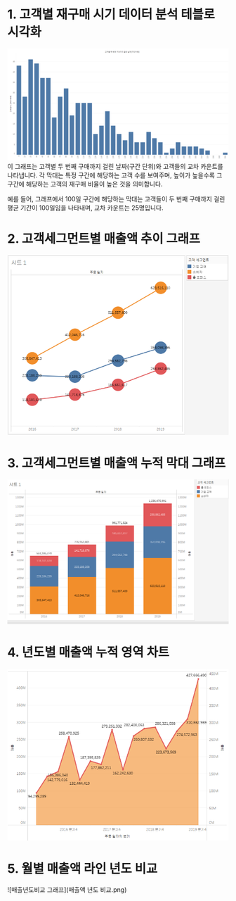 # 1. 고객별 재구매 시기 데이터 분석 테블로 시각화 
![히스토그램](히스토그램.png)
이 그래프는 고객별 두 번째 구매까지 걸린 날짜(구간 단위)와 고객들의 교차 카운트를 나타냅니다. 각 막대는 특정 구간에 해당하는 고객 수를 보여주며, 높이가 높을수록 그 구간에 해당하는 고객의 재구매 비율이 높은 것을 의미합니다. 

예를 들어, 그래프에서 100일 구간에 해당하는 막대는 고객들이 두 번째 구매까지 걸린 평균 기간이 100일임을 나타내며, 교차 카운트는 25명입니다.

# 2. 고객세그먼트별 매출액 추이 그래프
![매출액그래프](라인원그래프.png)

# 3. 고객세그먼트별 매출액 누적 막대 그래프
![누적막대그래프](누적막대그래프.png)

# 4. 년도별 매출액 누적 영역 차트 
![누적 영역차트 그래프](영역차트.png)

# 5. 월별 매출액 라인 년도 비교
![매출년도비교 그래프](매출액 년도 비교.png)
